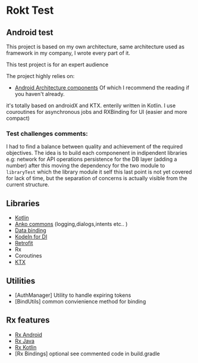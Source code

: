 # Rokt Test

## Android test
This project is  based on my own architecture, same architecture used as framework in my company, I wrote every part of it. 

This test project is for an expert audience

The project highly relies on:
  - [Android Architecture components](https://developer.android.com/topic/libraries/architecture/guide.html)
   Of which I recommend the reading if you haven't already.
  
it's totally based on androidX and KTX. enterily written in Kotlin. 
I use couroutines for asynchronous jobs and RXBinding for UI (easier and more compact)
 
###  Test challenges comments:

I had to find a balance between quality and achievement of the required objectives. 
The idea is to build each componenent in indipendent libraries
e.g: network for API operations
persistence for the DB layer (adding a number)
after this moving the dependency for the two module to `libraryTest` which the library module it self
this last point is not yet covered for lack of time, but the separation of concerns is actually visible from the current structure. 


  

## Libraries
  - [Kotlin](https://kotlinlang.org/)
  - [Anko commons](https://github.com/Kotlin/anko/wiki) (logging,dialogs,intents etc.. )
  - [Data binding](https://developer.android.com/topic/libraries/data-binding/index.html)
  - [KodeIn for DI](https://github.com/SalomonBrys/Kodein) 
  - [Retrofit](http://square.github.io/retrofit/)
  -  Rx
  -  Coroutines
  - [KTX](https://github.com/android/android-ktx)

## Utilities
  - [AuthManager] Utility to handle expiring tokens
  - [BindUtils] common convienience method for binding
 
## Rx features
  - [Rx Android](https://github.com/ReactiveX/RxAndroid)
  - [Rx Java](https://github.com/ReactiveX/RxJava)
  - [Rx Kotlin](https://github.com/ReactiveX/RxKotlin) 
  - [Rx Bindings] optional see commented code in build.gradle
